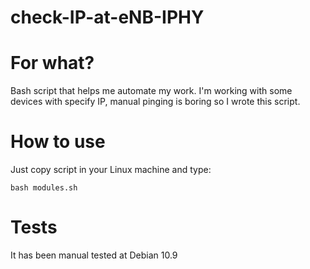 # check-IP-at-eNB-IPHY

<h1>For what?</h1>

  Bash script that helps me automate my work. I'm working with some devices with specify IP, manual pinging is boring so I wrote this script.

<h1>How to use</h1>

  Just copy script in your Linux machine and type:

``` bash modules.sh ```
  
<h1>Tests</h1>
  
  It has been manual tested at Debian 10.9


